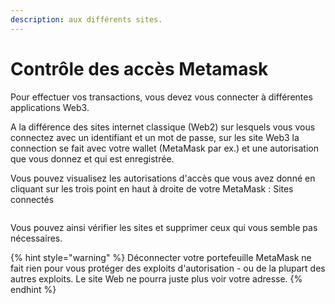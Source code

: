 ```yaml
---
description: aux différents sites.
---
```


# Contrôle des accès Metamask

Pour effectuer vos transactions, vous devez vous connecter à différentes applications Web3.

A la différence des sites internet classique (Web2) sur lesquels vous vous connectez avec un identifiant et un mot de passe, sur les site Web3 la connection se fait avec votre wallet (MetaMask par ex.) et une autorisation que vous donnez et qui est enregistrée.

Vous pouvez visualisez les autorisations d'accès que vous avez donné en cliquant sur les trois point en haut à droite de votre MetaMask : Sites connectés

<figure><img src="../../.gitbook/assets/image (14).png" alt=""><figcaption></figcaption></figure>

Vous pouvez ainsi vérifier les sites et supprimer ceux qui vous semble pas nécessaires.

{% hint style="warning" %}
Déconnecter votre portefeuille MetaMask ne fait rien pour vous protéger des exploits d'autorisation - ou de la plupart des autres exploits. Le site Web ne pourra juste plus voir votre adresse.
{% endhint %}
